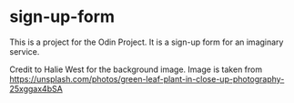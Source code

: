 # sign-up-form

This is a project for the Odin Project. It is a sign-up form for an imaginary service.

Credit to Halie West for the background image. Image is taken from https://unsplash.com/photos/green-leaf-plant-in-close-up-photography-25xggax4bSA
